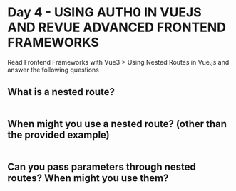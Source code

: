 # Day 4 - USING AUTH0 IN VUEJS AND REVUE ADVANCED FRONTEND FRAMEWORKS

Read Frontend Frameworks with Vue3 > Using Nested Routes in Vue.js and answer the following questions

## What is a nested route?

```

```

## When might you use a nested route? (other than the provided example)

```

```

## Can you pass parameters through nested routes? When might you use them?

```

```
